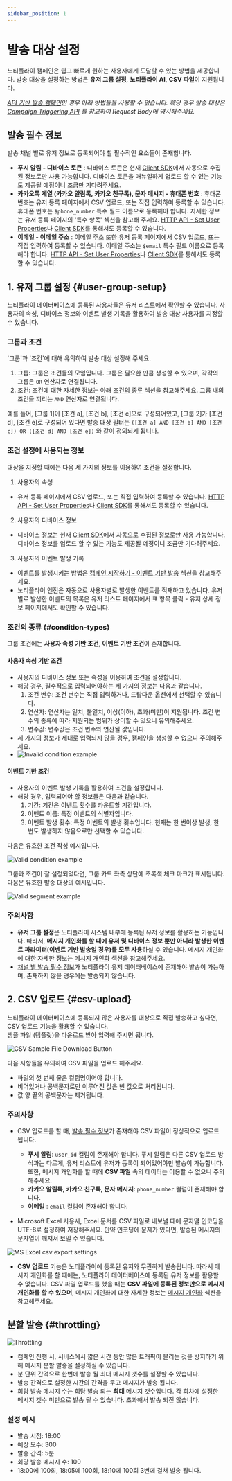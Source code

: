 ```yaml
---
sidebar_position: 1
---
```


# 발송 대상 설정

노티플라이 캠페인은 쉽고 빠르게 원하는 사용자에게 도달할 수 있는 방법을 제공합니다. 발송 대상을 설정하는 방법은 **유저 그룹 설정**, **노티플라이 AI**, **CSV 파일**이 지원됩니다.

_[API 기반 발송 캠페인](/ko/user-guide/campaigns/basic#api-기반-발송)인 경우 아래 방법들을 사용할 수 없습니다. 해당 경우 발송 대상은 [Campaign Triggering API](/ko/developer-guide/http-api/http-api-guide#4-campaign-triggering-endpoint) 를 참고하여 Request Body에 명시해주세요._

## 발송 필수 정보

발송 채널 별로 유저 정보로 등록되어야 할 필수적인 요소들이 존재합니다.

- **푸시 알림 - 디바이스 토큰** : 디바이스 토큰은 현재 [Client SDK](/ko/category/client-sdk)에서 자동으로 수집된 정보로만 사용 가능합니다. 디바이스 토큰을 매뉴얼하게 업로드 할 수 있는 기능도 제공될 예정이니 조금만 기다려주세요.
- **카카오톡 계열 (카카오 알림톡, 카카오 친구톡), 문자 메시지 - 휴대폰 번호** : 휴대폰 번호는 유저 등록 페이지에서 CSV 업로드, 또는 직접 입력하여 등록할 수 있습니다. 휴대폰 번호는 `$phone_number` 특수 필드 이름으로 등록해야 합니다. 자세한 정보는 유저 등록 페이지의 '특수 항목' 섹션을 참고해 주세요. [HTTP API - Set User Properties](/ko/developer-guide/http-api/http-api-guide#3-set-user-properties-endpoint)나 [Client SDK](/ko/developer-guide/client-sdk/react-native-sdk#2-사용자-프로퍼티-등록하기)를 통해서도 등록할 수 있습니다.
- **이메일 - 이메일 주소** : 이메일 주소 또한 유저 등록 페이지에서 CSV 업로드, 또는 직접 입력하여 등록할 수 있습니다. 이메일 주소는 `$email` 특수 필드 이름으로 등록해야 합니다. [HTTP API - Set User Properties](/ko/developer-guide/http-api/http-api-guide#3-set-user-properties-endpoint)나 [Client SDK](/ko/developer-guide/client-sdk/react-native-sdk#2-사용자-프로퍼티-등록하기)를 통해서도 등록할 수 있습니다.

## 1. 유저 그룹 설정 {#user-group-setup}

노티플라이 데이터베이스에 등록된 사용자들은 유저 리스트에서 확인할 수 있습니다. 사용자의 속성, 디바이스 정보와 이벤트 발생 기록을 활용하여 발송 대상 사용자를 지정할 수 있습니다.

### 그룹과 조건

'그룹'과 '조건'에 대해 유의하여 발송 대상 설정해 주세요.

1. 그룹: 그룹은 조건들의 모임입니다. 그룹은 필요한 만큼 생성할 수 있으며, 각각의 그룹은 `OR` 연산자로 연결됩니다.
2. 조건: 조건에 대한 자세한 정보는 아래 [조건의 종류](#condition-types) 섹션을 참고해주세요. 그룹 내의 조건들 끼리는 `AND` 연산자로 연결됩니다.

예를 들어, [그룹 1]이 [조건 a], [조건 b], [조건 c]으로 구성되어있고, [그룹 2]가 [조건 d], [조건 e]로 구성되어 있다면 발송 대상 필터는 `([조건 a] AND [조건 b] AND [조건 c]) OR ([조건 d] AND [조건 e])` 와 같이 정의되게 됩니다.

### 조건 설정에 사용되는 정보

대상을 지정할 때에는 다음 세 가지의 정보를 이용하여 조건을 설정합니다.

1. 사용자의 속성

- 유저 등록 페이지에서 CSV 업로드, 또는 직접 입력하여 등록할 수 있습니다. [HTTP API - Set User Properties](/ko/developer-guide/http-api/http-api-guide#3-set-user-properties-endpoint)나 [Client SDK](/ko/developer-guide/client-sdk/react-native-sdk#2-사용자-프로퍼티-등록하기)를 통해서도 등록할 수 있습니다.

2. 사용자의 디바이스 정보

- 디바이스 정보는 현재 [Client SDK](/ko/category/client-sdk)에서 자동으로 수집된 정보로만 사용 가능합니다. 디바이스 정보를 업로드 할 수 있는 기능도 제공될 예정이니 조금만 기다려주세요.

3. 사용자의 이벤트 발생 기록

- 이벤트를 발생시키는 방법은 [캠페인 시작하기 - 이벤트 기반 발송](/ko/user-guide/campaigns/basic#이벤트-기반-발송) 섹션을 참고해주세요.
- 노티플라이 엔진은 자동으로 사용자별로 발생한 이벤트를 적재하고 있습니다. 유저 별로 발생한 이벤트의 목록은 유저 리스트 페이지에서 표 항목 클릭 - 유저 상세 정보 페이지에서도 확인할 수 있습니다.

### 조건의 종류 {#condition-types}

그룹 조건에는 **사용자 속성 기반 조건**, **이벤트 기반 조건**이 존재합니다.

#### 사용자 속성 기반 조건

- 사용자의 디바이스 정보 또는 속성을 이용하여 조건을 설정합니다.
- 해당 경우, 필수적으로 입력되어야하는 세 가지의 정보는 다음과 같습니다.
  1. 조건 변수: 조건 변수는 직접 입력하거나, 드랍다운 옵션에서 선택할 수 있습니다.
  2. 연산자: 연산자는 일치, 불일치, 이상(이하), 초과(미만)이 지원됩니다. 조건 변수의 종류에 따라 지원되는 범위가 상이할 수 있으니 유의해주세요.
  3. 변수값: 변수값은 조건 변수와 연산될 값입니다.
- 세 가지의 정보가 제대로 입력되지 않을 경우, 캠페인을 생성할 수 없으니 주의해주세요.
- ![Invalid condition example](../img/campaign_invalid_condition.png)

<!-- TODO: Detailed explanation -->

#### 이벤트 기반 조건

- 사용자의 이벤트 발생 기록을 활용하여 조건을 설정합니다.
- 해당 경우, 입력되어야 할 정보들은 다음과 같습니다.
  1. 기간: 기간은 이벤트 횟수를 카운트할 기간입니다.
  2. 이벤트 이름: 특정 이벤트의 식별자입니다.
  3. 이벤트 발생 횟수: 특정 이벤트의 발생 횟수입니다. 현재는 한 번이상 발생, 한 번도 발생하지 않음으로만 선택할 수 있습니다.

다음은 유효한 조건 작성 예시입니다.

![Valid condition example](../img/campaign_build_segment_condition_example.png)

그룹과 조건이 잘 설정되었다면, 그룹 카드 좌측 상단에 초록색 체크 마크가 표시됩니다. 다음은 유효한 발송 대상의 예시입니다.

![Valid segment example](../img/campaign_build_segment_example.png)

### 주의사항

- **유저 그룹 설정**은 노티플라이 시스템 내부에 등록된 유저 정보를 활용하는 기능입니다. 따라서, **메시지 개인화를 할 때에 유저 및 디바이스 정보 뿐만 아니라 발생한 이벤트 파라미터(이벤트 기반 발송일 경우)를 모두 사용**하실 수 있습니다. 메시지 개인화에 대한 자세한 정보는 [메시지 개인화](/ko/user-guide/campaigns/message-personalization) 섹션을 참고해주세요.
- [채널 별 발송 필수 정보](#발송-필수-정보)가 노티플라이 유저 데이터베이스에 존재해야 발송이 가능하며, 존재하지 않을 경우에는 발송되지 않습니다.

## 2. CSV 업로드 {#csv-upload}

노티플라이 데이터베이스에 등록되지 않은 사용자를 대상으로 직접 발송하고 싶다면, CSV 업로드 기능을 활용할 수 있습니다.  
샘플 파일 (템플릿)을 다운로드 받아 입력해 주시면 됩니다.

![CSV Sample File Download Button](../img/csv_sample_file_download.png)

다음 사항들을 유의하여 CSV 파일을 업로드 해주세요.

- 파일의 첫 번째 줄은 컬럼명이어야 합니다.
- 비어있거나 공백문자로만 이루어진 값은 빈 값으로 처리됩니다.
- 값 양 끝의 공백문자는 제거됩니다.

### 주의사항

- CSV 업로드를 할 때, [발송 필수 정보](#발송-필수-정보)가 존재해야 CSV 파일이 정상적으로 업로드 됩니다.

  - **푸시 알림**: `user_id` 컬럼이 존재해야 합니다. 푸시 알림은 다른 CSV 업로드 방식과는 다르게, 유저 리스트에 유저가 등록이 되어있어야만 발송이 가능합니다. 또한, 메시지 개인화를 할 때에 **CSV 파일** 속의 데이터는 이용할 수 없으니 주의해주세요.
  - **카카오 알림톡, 카카오 친구톡, 문자 메시지**: `phone_number` 컬럼이 존재해야 합니다.
  - **이메일** : `email` 컬럼이 존재해야 합니다.

- Microsoft Excel 사용시, Excel 문서를 CSV 파일로 내보낼 때에 문자열 인코딩을 UTF-8로 설정하여 저장해주세요. 만약 인코딩에 문제가 있다면, 발송된 메시지의 문자열이 깨져서 보일 수 있습니다.

![MS Excel csv export settings](../img/csv_export_settings.png)

- **CSV 업로드** 기능은 노티플라이에 등록된 유저와 무관하게 발송됩니다. 따라서 메시지 개인화를 할 때에는, 노티플라이 데이터베이스에 등록된 유저 정보를 활용할 수 없습니다. CSV 파일 업로드를 했을 때는 **CSV 파일에 등록된 정보만으로 메시지 개인화를 할 수 있으며**, 메시지 개인화에 대한 자세한 정보는 [메시지 개인화](/ko/user-guide/campaigns/message-personalization) 섹션을 참고해주세요.


## 분할 발송 {#throttling}

![Throttling](../img/throttling.png)

- 캠페인 진행 시, 서비스에서 짧은 시간 동안 많은 트래픽이 몰리는 것을 방지하기 위해 메시지 분할 발송을 설정하실 수 있습니다.
- 분 단위 간격으로 한번에 발송 될 최대 메시지 갯수를 설정할 수 있습니다.
- 발송 간격으로 설정한 시간의 간격을 두고 메시지가 발송 됩니다.
- 회당 발송 메시지 수는 회당 발송 되는 **최대** 메시지 갯수입니다. 각 회차에 설정한 메시지 갯수 미만으로 발송 될 수 있습니다. 초과해서 발송 되진 않습니다.

### 설정 예시

- 발송 시점: 18:00
- 예상 모수: 300 
- 발송 간격: 5분
- 회당 발송 메시지 수: 100
- 18:00에 100회, 18:05에 100회, 18:10에 100회 3번에 걸쳐 발송 됩니다.